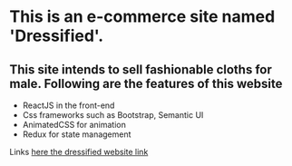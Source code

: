 # This is an e-commerce site named 'Dressified'.

## This site intends to sell fashionable cloths for male. Following are the features of this website

- ReactJS in the front-end
- Css frameworks such as Bootstrap, Semantic UI
- AnimatedCSS for animation
- Redux for state management


Links [here the dressified website link](https://60b345f4c75e1efb5a758b44--jolly-babbage-1e0d77.netlify.app/)